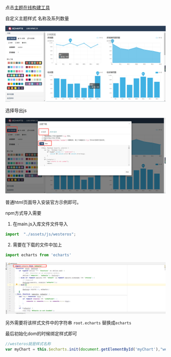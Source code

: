 点击[主题在线构建工具](https://www.echartsjs.com/theme-builder/)

自定义主题样式 名称及系列数量

![image-20200722154556390](assets/image-20200722154556390.png)



选择导出js

![image-20200722154637369](assets/image-20200722154637369.png)



普通html页面导入安装官方示例即可。

npm方式导入需要

1. 在main.js入库文件文件导入

```js
import  "./assets/js/westeros";
```

2. 需要在下载的文件中加上

```js
import echarts from 'echarts'
```



![image-20200722154916123](assets/image-20200722154916123.png)

另外需要将该样式文件中的字符串 `root.echarts` 替换成`echarts`



最后初始化dom的时候绑定样式即可

```js
//westeros就是样式名称
var myChart = this.$echarts.init(document.getElementById('myChart'),"westeros")
```

